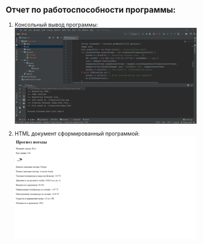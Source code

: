 ## Отчет по работоспособности программы:
1.  Консольный вывод программы:
    ![Консольный вывод программы](../report/Program_works.PNG)

2.  HTML документ сформированный программой:
    ![Консольный вывод программы](../report/Program_works_markup.PNG)